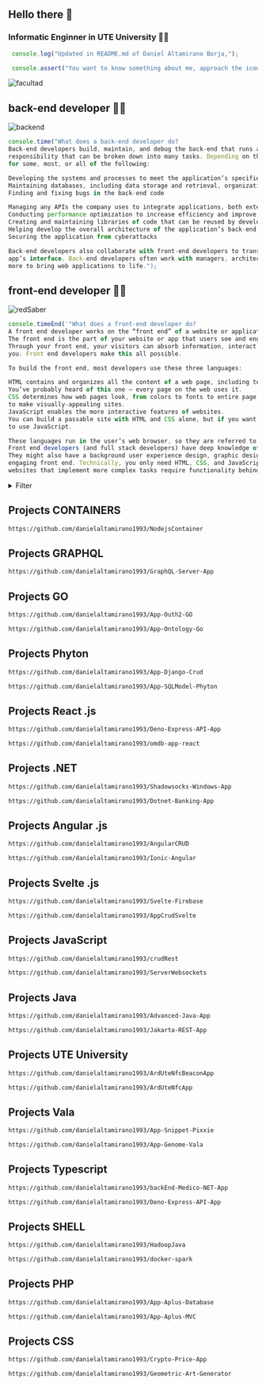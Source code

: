## Hello there 👋

### Informatic Enginner in UTE University 👨‍🎓


```javascript
 console.log("Updated in README.md of Daniel Altamirano Borja,");
```

```javascript
 console.assert("You want to know something about me, approach the icon of my photo...");
```

![facultad](https://user-images.githubusercontent.com/64813513/167026268-16c60b86-b014-4dd8-b900-6090699abd26.png)

## back-end developer 👨‍💻
![backend](https://user-images.githubusercontent.com/64813513/167021686-b09b7051-45ef-4d2a-9863-db926ed3cf03.gif)
```javascript
console.time("What does a back-end developer do?
Back-end developers build, maintain, and debug the back-end that runs an application. As you might imagine, this is a large 
responsibility that can be broken down into many tasks. Depending on the company, a back-end developer will be responsible
for some, most, or all of the following:

Developing the systems and processes to meet the application’s specified requirements
Maintaining databases, including data storage and retrieval, organization, backups, and security
Finding and fixing bugs in the back-end code

Managing any APIs the company uses to integrate applications, both externally and internally
Conducting performance optimization to increase efficiency and improve the user experience
Creating and maintaining libraries of code that can be reused by developers across the organization
Helping develop the overall architecture of the application’s back-end
Securing the application from cyberattacks

Back-end developers also collaborate with front-end developers to translate their functions to user-facing content in the 
app’s interface. Back-end developers often work with managers, architects, designers, researchers, IT security, and many 
more to bring web applications to life.");
```

## front-end developer 👨‍💻

![redSaber](https://user-images.githubusercontent.com/64813513/166987258-b4c6acc4-9944-490b-887b-79cca971513c.gif)
~~~javascript
console.timeEnd('"What does a front-end developer do?
A front end developer works on the “front end” of a website or application.
The front end is the part of your website or app that users see and engage with.
Through your front end, your visitors can absorb information, interact with page elements, and submit their information to
you. Front end developers make this all possible.

To build the front end, most developers use these three languages:

HTML contains and organizes all the content of a web page, including text, images, links, buttons, and a lot more.
You’ve probably heard of this one — every page on the web uses it.
CSS determines how web pages look, from colors to fonts to entire page layouts. CSS interacts closely with HTML
to make visually-appealing sites.
JavaScript enables the more interactive features of websites.
You can build a passable site with HTML and CSS alone, but if you want to add anything beyond static content, you’ll need
to use JavaScript.

These languages run in the user’s web browser, so they are referred to as “client-side” languages.
Front end developers (and full stack developers) have deep knowledge of these.
They might also have a background user experience design, graphic design, and/or other specialties that support an
engaging front end. Technically, you only need HTML, CSS, and JavaScript to make a basic functional website. However,
websites that implement more complex tasks require functionality behind the scenes.');
~~~

<details><summary>Filter</summary>

- ```Repositories```
- ```Language```
- ```Select one```</details>

## Projects CONTAINERS

```html
https://github.com/danielaltamirano1993/NodejsContainer
```
## Projects GRAPHQL

```html
https://github.com/danielaltamirano1993/GraphQL-Server-App
```



## Projects GO

```html
https://github.com/danielaltamirano1993/App-Outh2-GO
```

```html
https://github.com/danielaltamirano1993/App-Ontology-Go
```

## Projects Phyton

```html
https://github.com/danielaltamirano1993/App-Django-Crud
```

```html
https://github.com/danielaltamirano1993/App-SQLModel-Phyton
```

## Projects React .js

```html
https://github.com/danielaltamirano1993/Deno-Express-API-App
```

```html
https://github.com/danielaltamirano1993/omdb-app-react
```

## Projects .NET

```html
https://github.com/danielaltamirano1993/Shadowsocks-Windows-App
```

```html
https://github.com/danielaltamirano1993/Dotnet-Banking-App
```

## Projects Angular .js

```html
https://github.com/danielaltamirano1993/AngularCRUD
```

```html
https://github.com/danielaltamirano1993/Ionic-Angular
```

## Projects Svelte .js

```html
https://github.com/danielaltamirano1993/Svelte-Firebase
```

```html
https://github.com/danielaltamirano1993/AppCrudSvelte
```

## Projects JavaScript

```html
https://github.com/danielaltamirano1993/crudRest
```

```html
https://github.com/danielaltamirano1993/ServerWebsockets
```

## Projects Java

```html
https://github.com/danielaltamirano1993/Advanced-Java-App
```

```html
https://github.com/danielaltamirano1993/Jakarta-REST-App
```

## Projects UTE University

```html
https://github.com/danielaltamirano1993/ArdUteNfcBeaconApp
```

```html
https://github.com/danielaltamirano1993/ArdUteNfcApp
```

## Projects Vala

```html
https://github.com/danielaltamirano1993/App-Snippet-Pixxie
```

```html
https://github.com/danielaltamirano1993/App-Genome-Vala
```

## Projects Typescript

```html
https://github.com/danielaltamirano1993/backEnd-Medico-NET-App
```

```html
https://github.com/danielaltamirano1993/Deno-Express-API-App

```

## Projects SHELL

```html
https://github.com/danielaltamirano1993/HadoopJava
```

```html
https://github.com/danielaltamirano1993/docker-spark
```

## Projects PHP

```html
https://github.com/danielaltamirano1993/App-Aplus-Database
```

```html
https://github.com/danielaltamirano1993/App-Aplus-MVC
```

## Projects CSS

```html
https://github.com/danielaltamirano1993/Crypto-Price-App
```

```html
https://github.com/danielaltamirano1993/Geometric-Art-Generator
```
